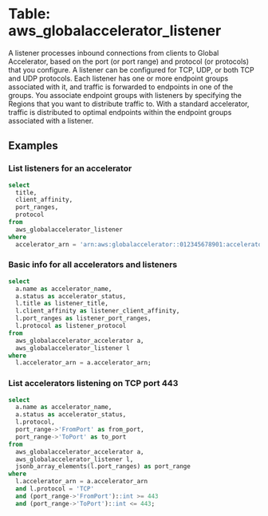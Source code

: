 # Table: aws_globalaccelerator_listener

A listener processes inbound connections from clients to Global Accelerator, based on the port (or port range) and
protocol (or protocols) that you configure. A listener can be configured for TCP, UDP, or both TCP and UDP protocols.
Each listener has one or more endpoint groups associated with it, and traffic is forwarded to endpoints in one of
the groups. You associate endpoint groups with listeners by specifying the Regions that you want to distribute traffic
to. With a standard accelerator, traffic is distributed to optimal endpoints within the endpoint groups associated
with a listener.

## Examples

### List listeners for an accelerator

```sql
select
  title,
  client_affinity,
  port_ranges,
  protocol
from
  aws_globalaccelerator_listener
where
  accelerator_arn = 'arn:aws:globalaccelerator::012345678901:accelerator/1234abcd';
```

### Basic info for all accelerators and listeners

```sql
select
  a.name as accelerator_name,
  a.status as accelerator_status,
  l.title as listener_title,
  l.client_affinity as listener_client_affinity,
  l.port_ranges as listener_port_ranges,
  l.protocol as listener_protocol
from
  aws_globalaccelerator_accelerator a,
  aws_globalaccelerator_listener l
where
  l.accelerator_arn = a.accelerator_arn;
```

### List accelerators listening on TCP port 443

```sql
select
  a.name as accelerator_name,
  a.status as accelerator_status,
  l.protocol,
  port_range->'FromPort' as from_port,
  port_range->'ToPort' as to_port
from
  aws_globalaccelerator_accelerator a,
  aws_globalaccelerator_listener l,
  jsonb_array_elements(l.port_ranges) as port_range
where
  l.accelerator_arn = a.accelerator_arn
  and l.protocol = 'TCP'
  and (port_range->'FromPort')::int >= 443
  and (port_range->'ToPort')::int <= 443;
```
